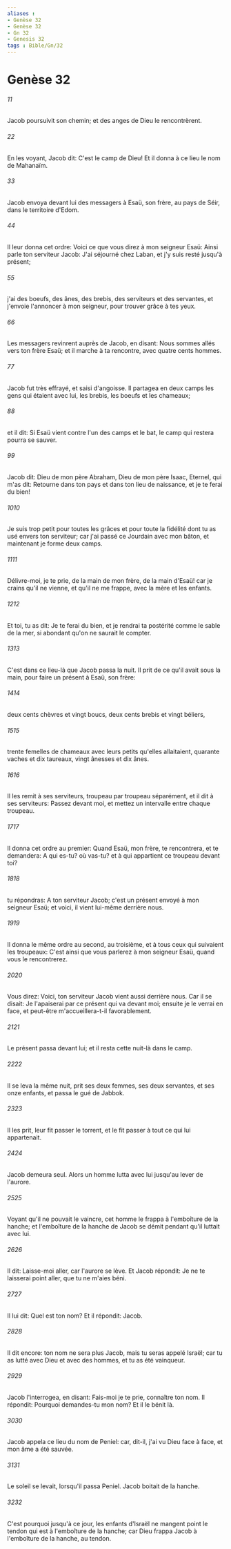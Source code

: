 ```yaml
---
aliases : 
- Genèse 32
- Genèse 32
- Gn 32
- Genesis 32
tags : Bible/Gn/32
---
```


# Genèse 32

###### 11
Jacob poursuivit son chemin; et des anges de Dieu le rencontrèrent.
###### 22
En les voyant, Jacob dit: C'est le camp de Dieu! Et il donna à ce lieu le nom de Mahanaïm.
###### 33
Jacob envoya devant lui des messagers à Esaü, son frère, au pays de Séir, dans le territoire d'Edom.
###### 44
Il leur donna cet ordre: Voici ce que vous direz à mon seigneur Esaü: Ainsi parle ton serviteur Jacob: J'ai séjourné chez Laban, et j'y suis resté jusqu'à présent;
###### 55
j'ai des boeufs, des ânes, des brebis, des serviteurs et des servantes, et j'envoie l'annoncer à mon seigneur, pour trouver grâce à tes yeux.
###### 66
Les messagers revinrent auprès de Jacob, en disant: Nous sommes allés vers ton frère Esaü; et il marche à ta rencontre, avec quatre cents hommes.
###### 77
Jacob fut très effrayé, et saisi d'angoisse. Il partagea en deux camps les gens qui étaient avec lui, les brebis, les boeufs et les chameaux;
###### 88
et il dit: Si Esaü vient contre l'un des camps et le bat, le camp qui restera pourra se sauver.
###### 99
Jacob dit: Dieu de mon père Abraham, Dieu de mon père Isaac, Eternel, qui m'as dit: Retourne dans ton pays et dans ton lieu de naissance, et je te ferai du bien!
###### 1010
Je suis trop petit pour toutes les grâces et pour toute la fidélité dont tu as usé envers ton serviteur; car j'ai passé ce Jourdain avec mon bâton, et maintenant je forme deux camps.
###### 1111
Délivre-moi, je te prie, de la main de mon frère, de la main d'Esaü! car je crains qu'il ne vienne, et qu'il ne me frappe, avec la mère et les enfants.
###### 1212
Et toi, tu as dit: Je te ferai du bien, et je rendrai ta postérité comme le sable de la mer, si abondant qu'on ne saurait le compter.
###### 1313
C'est dans ce lieu-là que Jacob passa la nuit. Il prit de ce qu'il avait sous la main, pour faire un présent à Esaü, son frère:
###### 1414
deux cents chèvres et vingt boucs, deux cents brebis et vingt béliers,
###### 1515
trente femelles de chameaux avec leurs petits qu'elles allaitaient, quarante vaches et dix taureaux, vingt ânesses et dix ânes.
###### 1616
Il les remit à ses serviteurs, troupeau par troupeau séparément, et il dit à ses serviteurs: Passez devant moi, et mettez un intervalle entre chaque troupeau.
###### 1717
Il donna cet ordre au premier: Quand Esaü, mon frère, te rencontrera, et te demandera: A qui es-tu? où vas-tu? et à qui appartient ce troupeau devant toi?
###### 1818
tu répondras: A ton serviteur Jacob; c'est un présent envoyé à mon seigneur Esaü; et voici, il vient lui-même derrière nous.
###### 1919
Il donna le même ordre au second, au troisième, et à tous ceux qui suivaient les troupeaux: C'est ainsi que vous parlerez à mon seigneur Esaü, quand vous le rencontrerez.
###### 2020
Vous direz: Voici, ton serviteur Jacob vient aussi derrière nous. Car il se disait: Je l'apaiserai par ce présent qui va devant moi; ensuite je le verrai en face, et peut-être m'accueillera-t-il favorablement.
###### 2121
Le présent passa devant lui; et il resta cette nuit-là dans le camp.
###### 2222
Il se leva la même nuit, prit ses deux femmes, ses deux servantes, et ses onze enfants, et passa le gué de Jabbok.
###### 2323
Il les prit, leur fit passer le torrent, et le fit passer à tout ce qui lui appartenait.
###### 2424
Jacob demeura seul. Alors un homme lutta avec lui jusqu'au lever de l'aurore.
###### 2525
Voyant qu'il ne pouvait le vaincre, cet homme le frappa à l'emboîture de la hanche; et l'emboîture de la hanche de Jacob se démit pendant qu'il luttait avec lui.
###### 2626
Il dit: Laisse-moi aller, car l'aurore se lève. Et Jacob répondit: Je ne te laisserai point aller, que tu ne m'aies béni.
###### 2727
Il lui dit: Quel est ton nom? Et il répondit: Jacob.
###### 2828
Il dit encore: ton nom ne sera plus Jacob, mais tu seras appelé Israël; car tu as lutté avec Dieu et avec des hommes, et tu as été vainqueur.
###### 2929
Jacob l'interrogea, en disant: Fais-moi je te prie, connaître ton nom. Il répondit: Pourquoi demandes-tu mon nom? Et il le bénit là.
###### 3030
Jacob appela ce lieu du nom de Peniel: car, dit-il, j'ai vu Dieu face à face, et mon âme a été sauvée.
###### 3131
Le soleil se levait, lorsqu'il passa Peniel. Jacob boitait de la hanche.
###### 3232
C'est pourquoi jusqu'à ce jour, les enfants d'Israël ne mangent point le tendon qui est à l'emboîture de la hanche; car Dieu frappa Jacob à l'emboîture de la hanche, au tendon.
